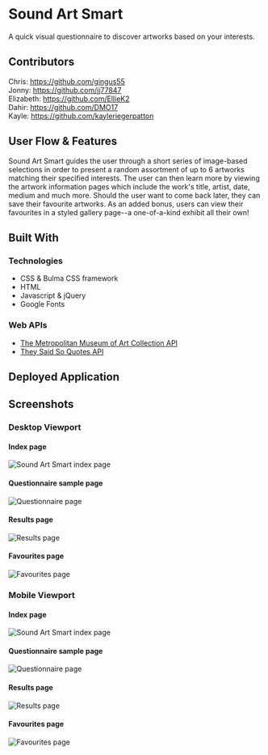 # Sound Art Smart

A quick visual questionnaire to discover artworks based on your interests.

## Contributors

Chris: https://github.com/gingus55  
Jonny: https://github.com/jj77847  
Elizabeth: https://github.com/EllieK2  
Dahir: https://github.com/DMO17  
Kayle: https://github.com/kayleriegerpatton

## User Flow & Features

Sound Art Smart guides the user through a short series of image-based selections in order to present a random assortment of up to 6 artworks matching their specified interests. The user can then learn more by viewing the artwork information pages which include the work's title, artist, date, medium and much more. Should the user want to come back later, they can save their favourite artworks. As an added bonus, users can view their favourites in a styled gallery page--a one-of-a-kind exhibit all their own!

<!-- AS someone without any art knowledge
I WANT to find information about artworks that interest me
SO THAT I can enjoy learning more and talking about them

GIVEN an art questionnaire application
WHEN I arrive at the webpage
THEN I am presented with an introduction to the Sound Art Smart application and a navigation bar linking to each application feature

WHEN I view the introduction
THEN I am presented with an art quote of the day and a description of the application

WHEN I click the "Get Started" button
THEN I am presented with a selection of image cards

WHEN I click the image that interests me the most
THEN I am presented with a new set of image cards from which to select my preference

WHEN I've made all preference selections
THEN I am presented with up to 6 artwork cards based on my selections

WHEN I view an artwork card
THEN I am presented with the artwork's image and title and buttons to "View" and "Save"

WHEN I click the "View" button
THEN I am presented a page containing further information about the artwork including artist, date, and medium as well as general information about the topic selections I've made (i.e. animals in art)

WHEN I click "Save" on the artwork results page
THEN the artwork is saved to my Favourites

WHEN I click "Favourites" in the navigation bar
THEN I am presented a page with all of my favourite artworks

WHEN I click the "View Again" button on an artwork card
THEN I am again presented with the detailed information on the artwork

WHEN I click the "Reset Favourites" button
THEN the favourites page is cleared of all artworks -->

<!-- WHEN I click "Gallery in the navigation bar"
THEN

WHEN I click "About Us" in the navigation bar
THEN I am presented with information cards for each application developer

WHEN I click a team member's image
THEN I am presented with additional information about that person including -->

## Built With

### Technologies

- CSS & Bulma CSS framework
- HTML
- Javascript & jQuery
- Google Fonts

### Web APIs

- [The Metropolitan Museum of Art Collection API](https://metmuseum.github.io/)
- [They Said So Quotes API](https://quotes.rest/)

## Deployed Application

<!-- [GitHub Pages]() -->

## Screenshots

### Desktop Viewport

#### Index page

![Sound Art Smart index page](./assets/images/screenshots/index-page.png)

#### Questionnaire sample page

![Questionnaire page](./assets/images/screenshots/question-medium.png)

#### Results page

![Results page](./assets/images/screenshots/results.png)

#### Favourites page

![Favourites page](./assets/images/screenshots/favourites.png)

<!-- #### Gallery page
![Gallery page]() -->

### Mobile Viewport

#### Index page

![Sound Art Smart index page](./assets/images/screenshots/index-mobile.png)

#### Questionnaire sample page

![Questionnaire page](./assets/images/screenshots/question-mobile.png)

#### Results page

![Results page](./assets/images/screenshots/results-mobile.png)

#### Favourites page

![Favourites page](./assets/images/screenshots/favourites-mobile.png)

<!-- #### Gallery page
![Gallery page]() -->
